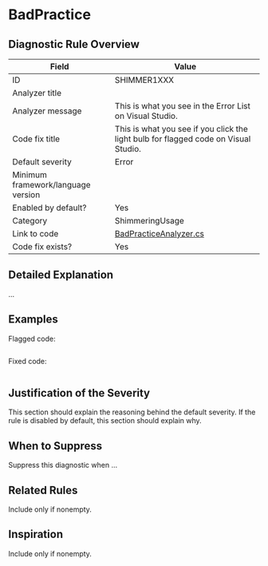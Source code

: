 # BadPractice

## Diagnostic Rule Overview

| Field                              | Value
|------------------------------------|-------
| ID                                 | SHIMMER1XXX
| Analyzer title                     | 
| Analyzer message                   | This is what you see in the Error List on Visual Studio.
| Code fix title                     | This is what you see if you click the light bulb for flagged code on Visual Studio.
| Default severity                   | Error|Warning|Info|Hidden
| Minimum framework/language version | 
| Enabled by default?                | Yes|No
| Category                           | ShimmeringUsage|ShimmeringStyle
| Link to code                       | [BadPracticeAnalyzer.cs](../../../src/Shimmering.Analyzers/UsageRules/BadPractice/BadPracticeAnalyzer.cs)
| Code fix exists?                   | Yes|No

## Detailed Explanation

...

## Examples

Flagged code:
```cs

```

Fixed code:
```cs

```

## Justification of the Severity

This section should explain the reasoning behind the default severity. If the rule is disabled by default, this section should explain why.

## When to Suppress

Suppress this diagnostic when ...

## Related Rules

Include only if nonempty.

## Inspiration

Include only if nonempty.

